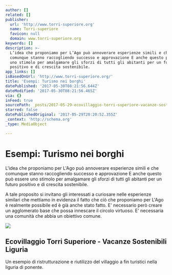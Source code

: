 ```yaml
---
author: []
related: []
publisher:
  url: 'http://www.torri-superiore.org'
  name: Torri-superiore
  favicon: null
  domain: www.torri-superiore.org
keywords: []
description: >-
  L’idea che proponiamo per L’Ago può annoverare esperienze simili e che
  comunque stanno raccogliendo successo e approvazione E anche questo può essere
  uno stimolo per amalgamare gli sforzi di tutti gli abitanti per un futuro
  positivo e di crescita sostenibile.
app_links: []
isBasedOnUrl: 'http://www.torri-superiore.org/'
title: 'Esempi: Turismo nei borghi'
datePublished: '2017-05-30T08:21:56.644Z'
dateModified: '2017-05-30T08:21:56.465Z'
via: {}
inFeed: true
sourcePath: _posts/2017-05-29-ecovillaggio-torri-superiore-vacanze-sostenibili-liguria.md
starred: false
datePublishedOriginal: '2017-05-29T20:20:52.355Z'
_context: 'http://schema.org'
_type: MediaObject

---
```

# Esempi: Turismo nei borghi

L'idea che proponiamo per L'Ago può annoverare esperienze simili e che comunque stanno raccogliendo successo e approvazione E anche questo può essere uno stimolo per amalgamare gli sforzi di tutti gli abitanti per un futuro positivo e di crescita sostenibile.

A tale proposito si invitano gli interessati a curiosare nelle esperienze similari che mettiamo in evidenza il fatto che ciò che proponiamo per L'Ago è realmente possibile ed è già anche stato fatto. E' necessario però creare un agglomerato base che possa innescare il circolo virtuoso. E' necessaria una comunità che abbia un obiettivo comune.

<article style=""><img src="https://imgflo.herokuapp.com/graph/2b2431f8e7ba7b0/7aead060a14159623c7bc797e034e1dd/noop.jpg?input=http%3A%2F%2Fwww.torri-superiore.org%2Fwp-content%2Fuploads%2F2014%2F02%2Fbackground-torrisuperiore.jpg" /><h1>Ecovillaggio Torri Superiore - Vacanze Sostenibili Liguria</h1><p>Un esempio di ristrutturazione  e riutilizzo del villaggio a fin turistici nella liguria di ponente.</p></article>